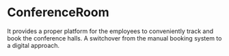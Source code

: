 # ConferenceRoom

It provides a proper platform for the employees to conveniently track and book the conference halls. A switchover from the manual booking system to a digital approach.
